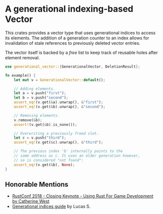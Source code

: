# A generational indexing-based Vector

This crates provides a vector type that uses generational indices to access
its elements. The addition of a generation counter to an index allows for invalidation
of stale references to previously deleted vector entries.

The vector itself is backed by a _free_ list to keep track of reusable holes
after element removal.

```rust
use generational_vector::{GenerationalVector, DeletionResult};

fn example() {
    let mut v = GenerationalVector::default();

    // Adding elements.
    let a = v.push("first");
    let b = v.push("second");
    assert_eq!(v.get(&a).unwrap(), &"first");
    assert_eq!(v.get(&b).unwrap(), &"second");

    // Removing elements.
    v.remove(&b);
    assert!(v.get(&b).is_none());

    // Overwriting a previously freed slot.
    let c = v.push("third");
    assert_eq!(v.get(&c).unwrap(), &"third");

    // The previous index 'b' internally points to the
    // same address as c. It uses an older generation however,
    // so is considered "not found":
    assert_eq!(v.get(&b), None);
}
```

## Honorable Mentions

- [RustConf 2018 - Closing Keynote - Using Rust For Game Development by Catherine West](https://www.youtube.com/watch?v=aKLntZcp27M)
- [Generational indices guide](https://lucassardois.medium.com/generational-indices-guide-8e3c5f7fd594) by Lucas S.
